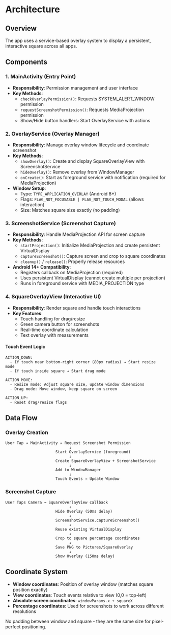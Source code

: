 # Architecture

## Overview

The app uses a service-based overlay system to display a persistent, interactive square across all apps.

## Components

### 1. MainActivity (Entry Point)
- **Responsibility**: Permission management and user interface
- **Key Methods**:
  - `checkOverlayPermission()`: Requests SYSTEM_ALERT_WINDOW permission
  - `requestScreenshotPermission()`: Requests MediaProjection permission
  - Show/Hide button handlers: Start OverlayService with actions

### 2. OverlayService (Overlay Manager)
- **Responsibility**: Manage overlay window lifecycle and coordinate screenshot
- **Key Methods**:
  - `showOverlay()`: Create and display SquareOverlayView with ScreenshotService
  - `hideOverlay()`: Remove overlay from WindowManager
  - `onCreate()`: Start as foreground service with notification (required for MediaProjection)
- **Window Setup**:
  - Type: `TYPE_APPLICATION_OVERLAY` (Android 8+)
  - Flags: `FLAG_NOT_FOCUSABLE | FLAG_NOT_TOUCH_MODAL` (allows interaction)
  - Size: Matches square size exactly (no padding)

### 3. ScreenshotService (Screenshot Capture)
- **Responsibility**: Handle MediaProjection API for screen capture
- **Key Methods**:
  - `startProjection()`: Initialize MediaProjection and create persistent VirtualDisplay
  - `captureScreenshot()`: Capture screen and crop to square coordinates
  - `cleanup()` / `release()`: Properly release resources
- **Android 14+ Compatibility**:
  - Registers callback on MediaProjection (required)
  - Uses persistent VirtualDisplay (cannot create multiple per projection)
  - Runs in foreground service with MEDIA_PROJECTION type

### 4. SquareOverlayView (Interactive UI)
- **Responsibility**: Render square and handle touch interactions
- **Key Features**:
  - Touch handling for drag/resize
  - Green camera button for screenshots
  - Real-time coordinate calculation
  - Text overlay with measurements

#### Touch Event Logic
```
ACTION_DOWN:
  - If touch near bottom-right corner (80px radius) → Start resize mode
  - If touch inside square → Start drag mode

ACTION_MOVE:
  - Resize mode: Adjust square size, update window dimensions
  - Drag mode: Move window, keep square on screen

ACTION_UP:
  - Reset drag/resize flags
```

## Data Flow

### Overlay Creation
```
User Tap → MainActivity → Request Screenshot Permission
                            ↓
                      Start OverlayService (foreground)
                            ↓
                      Create SquareOverlayView + ScreenshotService
                            ↓
                      Add to WindowManager
                            ↓
                      Touch Events → Update Window
```

### Screenshot Capture
```
User Taps Camera → SquareOverlayView callback
                            ↓
                      Hide Overlay (50ms delay)
                            ↓
                      ScreenshotService.captureScreenshot()
                            ↓
                      Reuse existing VirtualDisplay
                            ↓
                      Crop to square percentage coordinates
                            ↓
                      Save PNG to Pictures/SquareOverlay
                            ↓
                      Show Overlay (150ms delay)
```

## Coordinate System

- **Window coordinates**: Position of overlay window (matches square position exactly)
- **View coordinates**: Touch events relative to view (0,0 = top-left)
- **Absolute screen coordinates**: `windowParams.x + squareX`
- **Percentage coordinates**: Used for screenshots to work across different resolutions

No padding between window and square - they are the same size for pixel-perfect positioning.
